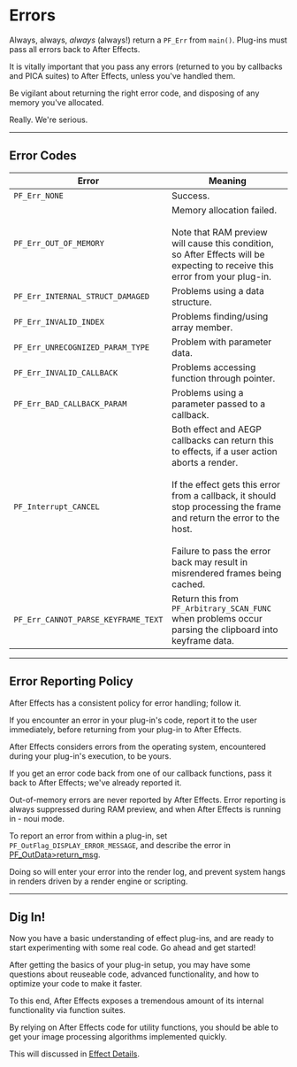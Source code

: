 # Errors

Always, always, *always* (always!) return a `PF_Err` from `main()`. Plug-ins must pass all errors back to After Effects.

It is vitally important that you pass any errors (returned to you by callbacks and PICA suites) to After Effects, unless you've handled them.

Be vigilant about returning the right error code, and disposing of any memory you've allocated.

Really. We're serious.

---

## Error Codes

|                Error                |                                                                                                                                                      Meaning                                                                                                                                                      |
| ----------------------------------- | ----------------------------------------------------------------------------------------------------------------------------------------------------------------------------------------------------------------------------------------------------------------------------------------------------------------- |
| `PF_Err_NONE`                       | Success.                                                                                                                                                                                                                                                                                                          |
| `PF_Err_OUT_OF_MEMORY`              | Memory allocation failed.<br/><br/>Note that RAM preview will cause this condition, so After Effects will be expecting to receive this error from your plug-in.                                                                                                                                                   |
| `PF_Err_INTERNAL_STRUCT_DAMAGED`    | Problems using a data structure.                                                                                                                                                                                                                                                                                  |
| `PF_Err_INVALID_INDEX`              | Problems finding/using array member.                                                                                                                                                                                                                                                                              |
| `PF_Err_UNRECOGNIZED_PARAM_TYPE`    | Problem with parameter data.                                                                                                                                                                                                                                                                                      |
| `PF_Err_INVALID_CALLBACK`           | Problems accessing function through pointer.                                                                                                                                                                                                                                                                      |
| `PF_Err_BAD_CALLBACK_PARAM`         | Problems using a parameter passed to a callback.                                                                                                                                                                                                                                                                  |
| `PF_Interrupt_CANCEL`               | Both effect and AEGP callbacks can return this to effects, if a user action aborts a render.<br/><br/>If the effect gets this error from a callback, it should stop processing the frame and return the error to the host.<br/><br/>Failure to pass the error back may result in misrendered frames being cached. |
| `PF_Err_CANNOT_PARSE_KEYFRAME_TEXT` | Return this from `PF_Arbitrary_SCAN_FUNC` when problems occur parsing the clipboard into keyframe data.                                                                                                                                                                                                           |

---

## Error Reporting Policy

After Effects has a consistent policy for error handling; follow it.

If you encounter an error in your plug-in's code, report it to the user immediately, before returning from your plug-in to After Effects.

After Effects considers errors from the operating system, encountered during your plug-in's execution, to be yours.

If you get an error code back from one of our callback functions, pass it back to After Effects; we've already reported it.

Out-of-memory errors are never reported by After Effects. Error reporting is always suppressed during RAM preview, and when After Effects is running in - noui mode.

To report an error from within a plug-in, set `PF_OutFlag_DISPLAY_ERROR_MESSAGE`, and describe the error in [PF_OutData>return_msg](PF_OutData.md#pf_outdata).

Doing so will enter your error into the render log, and prevent system hangs in renders driven by a render engine or scripting.

---

## Dig In!

Now you have a basic understanding of effect plug-ins, and are ready to start experimenting with some real code. Go ahead and get started!

After getting the basics of your plug-in setup, you may have some questions about reuseable code, advanced functionality, and how to optimize your code to make it faster.

To this end, After Effects exposes a tremendous amount of its internal functionality via function suites.

By relying on After Effects code for utility functions, you should be able to get your image processing algorithms implemented quickly.

This will discussed in [Effect Details](../effect-details/effect-details.md).
